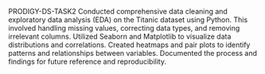 PRODIGY-DS-TASK2
Conducted comprehensive data cleaning and exploratory data analysis (EDA) on the Titanic dataset using Python. This involved handling missing values, correcting data types, and removing irrelevant columns. Utilized Seaborn and Matplotlib to visualize data distributions and correlations. Created heatmaps and pair plots to identify patterns and relationships between variables. Documented the process and findings for future reference and reproducibility.
